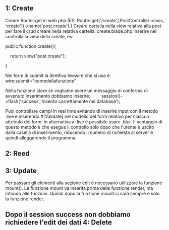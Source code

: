 1: Create
-- 
Creare Route::get in web php
(ES: Route::get('/create',[PostController::class, 'create'])->name('post.create');)
Creare cartella nella view relativa alla post per fare il crud
creare nella relativa cartella: create.blade.php
inserire nel controlla la view della create, es:

public function create(){

    return view("post.create");

}

Nei form di submit la direttiva livewire che si usa è: wire:submit="nomedellafunzione"

Nella funzione store se vogliamo avere un messaggio di conferma di avvenuto inserimento dobbiamo inserire: 
        session()->flash('success','Inserito correttamente nel database');




Puoi controllare campi in real time evitando di inserire input con il metodo .live e inserendo #[Validate] nel modello del form relativo per ciascun attributo del form. in alternativa a .live è possibile usare .blur. Il vantaggio di questo metodo è che esegue il controllo solo dopo che l'utente è uscito dalla casella di inserimento, riducendo il numero di richiesta al server e quindi alleggerendo il programma.

2: Reed
--
3: Update
--

Per passare gli elementi alla sezione edit è necessario utilizzare la funzione mount().
La funzione mount va inserita prima delle funzione render, ma infondo alle funzioni. Quindi dopo la funzione mount ci sarà sempre e solo la funzione render.


Dopo il session success non dobbiamo richiedere l'edit dei dati
4: Delete
--

